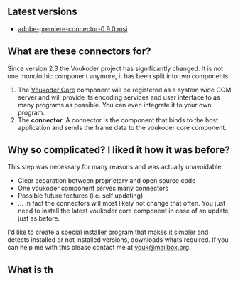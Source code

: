 ## Latest versions
- [adobe-premiere-connector-0.9.0.msi](adobe-premiere/adobe-premiere-connector-0.9.0.msi?raw=true)

## What are these connectors for?

Since version 2.3 the Voukoder project has significantly changed. It is not one monolothic component anymore, it has been split into two components:
1. The [Voukoder Core](https://github.com/Vouk/voukoder) component will be registered as a system wide COM server and will provide its encoding services and user interface to as many programs as possible. You can even integrate it to your own program.
2. The **connector**. A connector is the component that binds to the host application and sends the frame data to the voukoder core component.

## Why so complicated? I liked it how it was before?

This step was necessary for many reasons and was actually unavoidable:
- Clear separation between proprietary and open source code
- One voukoder component serves many connectors
- Possible future features (i.e. self updating)
- ...
In fact the connectors will most likely not change that often. You just need to install the latest voukoder core component in case of an update, just as before.

I'd like to create a special installer program that makes it simpler and detects installed or not installed versions, downloads whats required. If you can help me with this please contact me at vouk@mailbox.org.

## What is th

